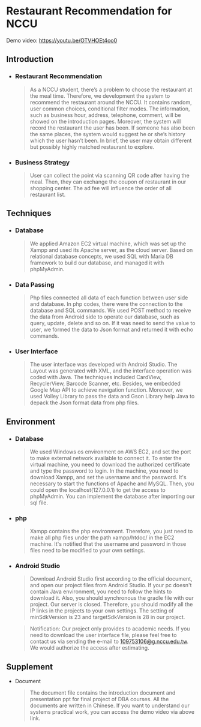 # Restaurant Recommendation for NCCU

Demo video: https://youtu.be/OTVHOEt4oo0

Introduction
----
* ### Restaurant Recommendation
  >As a NCCU student, there’s a problem to choose the restaurant at the meal time. Therefore, we development the system to recommend the restaurant around the NCCU. It contains random, user common choices, conditional filter modes. The information, such as business hour, address, telephone, comment, will be showed on the introduction pages. Moreover, the system will record the restaurant the user has been. If someone has also been the same places, the system would suggest he or she’s history which the user hasn’t been. In brief, the user may obtain different but possibly highly matched restaurant to explore.

* ### Business Strategy
  >User can collect the point via scanning QR code after having the meal. Then, they can exchange the coupon of restaurant in our shopping center. The ad fee will influence the order of all restaurant list.

Techniques
----
* ### Database
  >We applied Amazon EC2 virtual machine, which was set up the Xampp and used its Apache server, as the cloud server. Based on relational database concepts, we used SQL with Maria DB framework to build our database, and managed it with phpMyAdmin.

* ### Data Passing
  >Php files connected all data of each function between user side and database. In php codes, there were the connection to the database and SQL commands. We used POST method to receive the data from Android side to operate our database, such as query, update, delete and so on. If it was need to send the value to user, we formed the data to Json format and returned it with echo commands.

* ### User Interface
  > The user interface was developed with Android Studio. The Layout was generated with XML, and the interface operation was coded with Java. The techniques included CardView, RecyclerView, Barcode Scanner, etc. Besides, we embedded Google Map API to achieve navigation function. Moreover, we used Volley Library to pass the data and Gson Library help Java to depack the Json format data from php files.

Environment
----
* ### Database
  >We used Windows os environment on AWS EC2, and set the port to make external network available to connect it. To enter the virtual machine, you need to download the authorized certificate and type the password to login. In the machine, you need to download Xampp, and set the username and the password. It's necessary to start the functions of Apache and MySQL. Then, you could open the localhost(127.0.0.1) to get the access to phpMyAdmin. You can implement the database after importing our sql file.
* ### php
  >Xampp contains the php environment. Therefore, you just need to make all php files under the path xampp/htdoc/ in the EC2 machine. It's notified that the username and password in those files need to be modified to your own settings.

* ### Android Studio
  >Download Android Studio first according to the official document, and open our project files from Android Studio. If your pc doesn't contain Java environment, you need to follow the hints to download it. Also, you should synchronous the gradle file with our project. Our server is closed. Therefore, you should modify all the IP links in the projects to your own settings. The setting of minSdkVersion is 23 and targetSdkVersion is 28 in our project.

  >Notification: Our project only provides to academic needs. If you need to download the user interface file, please feel free to contact us via sending the e-mail to 109753106@g.nccu.edu.tw. We would authorize the access after estimating.

Supplement
----
* Document
  >The document file contains the introduction document and presentation ppt for final project of DBA courses. All the documents are written in Chinese. If you want to understand our systems practical work, you can access the demo video via above link.
